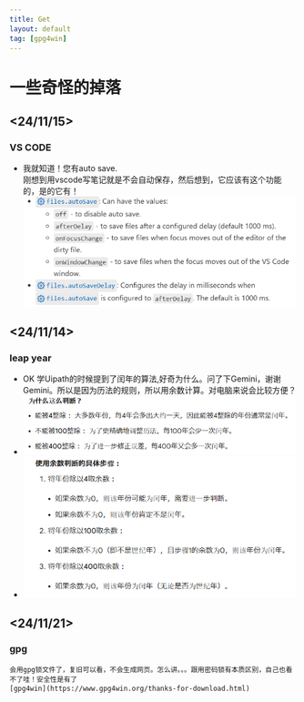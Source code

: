 ```yaml
---
title: Get
layout: default
tag: [gpg4win]
---
```


# 一些奇怪的掉落


## <24/11/15>
### VS CODE
 - 我就知道！您有auto save.  
   刚想到用vscode写笔记就是不会自动保存，然后想到，它应该有这个功能的，是的它有！
   ![alt text](/images/get03.png)

## <24/11/14>

### leap year
   - OK 学Uipath的时候提到了闰年的算法,好奇为什么。问了下Gemini，谢谢Gemini。所以是因为历法的规则，所以用余数计算。对电脑来说会比较方便？
   - ![alt text](/images/get01.png)
   - ![alt text](/images/get02.png)

## <24/11/21>
### gpg
    会用gpg锁文件了，复旧可以看，不会生成网页。怎么讲。。。跟用密码锁有本质区别，自己也看不了哇！安全性是有了
    [gpg4win](https://www.gpg4win.org/thanks-for-download.html)